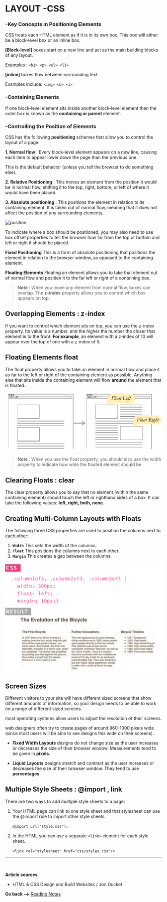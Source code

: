 # LAYOUT -CSS

### **-Key Concepts in Positioning Elements**

CSS treats each HTML element as if it is in its
own box. This box will either be a block-level
box or an inline box.

**[Block-level]** boxes start on a new line and act as the main building blocks of any layout.

Examples : `<h1> <p> <ul> <li>`

**[inline]** boxes flow between surrounding text.

Examples include: `<img> <b> <i>`

### **-Containing Elements**

If one block-level element sits inside another block-level element then the outer box is known as the **containing or parent** element.

### **-Controlling the Position of Elements**

CSS has the following **positioning** schemes that allow you to control the layout of a page:

**1. Normal flow** : Every block-level element appears on a new line, causing each item to appear lower down the page than the previous one.

This is the default behavior (unless you tell the browser to do something else).

**2. Relative Positioning** : This moves an element from the position it would be in normal flow, shifting it to the top, right, bottom, or left of where it would have been placed.

**3. Absolute positioning** : This positions the element in relation to its containing element. It is taken out of normal flow, meaning that it does not affect the position of any surrounding elements.

![position](https://www.internetingishard.com/html-and-css/advanced-positioning/css-positioning-schemes-summary-d7f831.png)

To indicate where a box should be positioned, you may also need to use box offset properties to tell the browser how far from the top or bottom and left or right it should be placed.

**Fixed Positioning** This is a form of absolute
positioning that positions the element in relation to the browser window, as opposed to the containing element.

**Floating Elements** Floating an element allows
you to take that element out of normal flow and position it to the far left or right of a containing box.

> **Note** : When you move any element from normal flow, boxes can overlap. The **z-index** property allows you to control which box appears on top.

## **Overlapping Elements** : z-index

If you want to control which element sits on top, you can use the z-index property. Its value is a number, and the higher the number the closer that element is to the front. **For example**, an element with a z-index of 10 will appear over the top of one with a z-index of 5.

## **Floating Elements** float

The float property allows you to take an element in normal flow and place it as far to the left or right of the containing element as possible. Anything else that sits inside the containing element will flow **around** the element that is floated.

![flout](../img201/float.png)

> **Note** : When you use the float property, you should also use the width property to indicate how wide the floated element should be

## **Clearing Floats** : clear

The clear property allows you to say that no element (within the same containing element) should touch the left or righthand sides of a box. It can take the following values: **left, right, both, none.**

## Creating Multi-Column Layouts with Floats

The following three CSS properties are used to position the columns next to each other:

1. **`Width`** This sets the width of the columns.
2. **`Float`** This positions the columns next to each other.
3. **`Margin`** This creates a gap between the columns.

![flourmult](../img201/floatmult.PNG)

## **Screen Sizes**

Different visitors to your site will have different sized screens that show different amounts of information, so your design needs to be able to work on a range of different sized screens.

most operating systems allow users to adjust the resolution of their screens.

web designers often try to create pages of around 960-1000 pixels wide (since most users will be able to see designs this wide on their screens).

- **Fixed Width Layouts** designs do not change size as the user increases or decreases the size of their browser window. Measurements tend to be given in **pixels**.

- **Liquid Layouts** designs stretch and contract as the user increases or decreases the size of their browser window. They tend to use **percentages**.

## **Multiple Style Sheets** : @import , link

There are two ways to add multiple style sheets to a page:

1. Your HTML page can link to one style sheet and that stylesheet can use the @import rule to import other style sheets.

   `@import url("style.css");`

2. In the HTML you can use a separate `<link>` element for each style sheet.

   `<link rel="stylesheet" href="css/styles.css"/>`

<hr>
<br>

**Article sources**

- HTML & CSS Design and Build Websites / Jon Ducket

**Go back -->** [Reading Notes](https://aseel-dweedar.github.io/reading-notes/)
